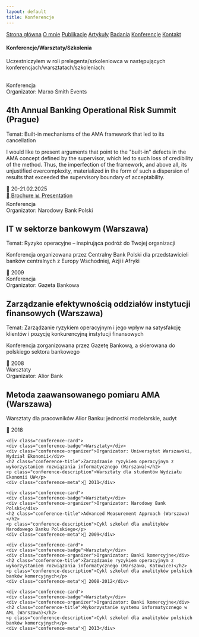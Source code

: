 ```yaml
---
layout: default
title: Konferencje
---
```

<div id="myMenu">
  <a href="/" class="menu-option">Strona główna</a>
  <a href="/about" class="menu-option">O mnie</a>
  <a href="/publications" class="menu-option">Publikacje</a>
  <a href="/articles" class="menu-option">Artykuły</a>
  <a href="/researches" class="menu-option">Badania</a>
  <a href="/conferences" class="menu-option">Konferencje</a>
  <a href="/contact" class="menu-option">Kontakt</a>
</div>

<div class="square"></div>
<div class="square1"></div>
<div class="square2"></div>
<div class="square-big"></div>

#### Konferencje/Warsztaty/Szkolenia
Uczestniczyłem w roli prelegenta/szkoleniowca w następujących konferencjach/warsztatach/szkoleniach:
<br>
<br>


<div class="conferences-container">


 <div class="conference-card">
   <div class="conference-badge">Konferencja</div>
   <div class="conference-organizer">Organizator: Marxo Smith Events</div>
   <h2 class="conference-title">4th Annual Banking Operational Risk Summit (Prague)</h2>
   <div class="conference-topic">Temat: Built-in mechanisms of the AMA framework that led to its cancellation</div>
   <p class="conference-description">I would like to present arguments that point to the "built-in" defects in the AMA concept defined by the supervisor, which led to such loss of credibility of the method. Thus, the imperfection of the framework, and above all, its unjustified overcomplexity, materialized in the form of such a dispersion of results that exceeded the supervisory boundary of acceptability.</p>
   <div class="conference-meta">📅 20-21.02.2025</div>
   <div class="conference-buttons">
     <a href="/conferences/4th_OpRisk_Summit_BROCHURE.pdf" class="conference-button">
       📄 Brochure
     </a>
     <a href="/conferences/proba.md" class="conference-button">
       📊 Presentation
     </a>
   </div>
 </div>


  <div class="conference-card">
    <div class="conference-badge">Konferencja</div>
    <div class="conference-organizer">Organizator: Narodowy Bank Polski</div>
    <h2 class="conference-title">IT w sektorze bankowym (Warszawa)</h2>
    <div class="conference-topic">Temat: Ryzyko operacyjne – inspirująca podróż do Twojej organizacji</div>
    <p class="conference-description">Konferencja organizowana przez Centralny Bank Polski dla przedstawicieli banków centralnych z Europy Wschodniej, Azji i Afryki</p>
    <div class="conference-meta">📅 2009</div>
  </div>


  <div class="conference-card">
    <div class="conference-badge">Konferencja</div>
    <div class="conference-organizer">Organizator: Gazeta Bankowa</div>
    <h2 class="conference-title">Zarządzanie efektywnością oddziałów instytucji finansowych (Warszawa)</h2>
    <div class="conference-topic">Temat: Zarządzanie ryzykiem operacyjnym i jego wpływ na satysfakcję klientów i pozycję konkurencyjną instytucji finansowych</div>
    <p class="conference-description">Konferencja zorganizowana przez Gazetę Bankową, a skierowana do polskiego sektora bankowego</p>
    <div class="conference-meta">📅 2008</div>
  </div>


  <div class="conference-card">
    <div class="conference-badge">Warsztaty</div>
    <div class="conference-organizer">Organizator: Alior Bank</div>
    <h2 class="conference-title">Metoda zaawansowanego pomiaru AMA (Warszawa)</h2>
    <p class="conference-description">Warsztaty dla pracowników Alior Banku: jednostki modelarskie, audyt</p>
    <div class="conference-meta">📅 2018</div>
  </div>


    <div class="conference-card">
    <div class="conference-badge">Warsztaty</div>
    <div class="conference-organizer">Organizator: Uniwersytet Warszawski, Wydział Ekonomii</div>
    <h2 class="conference-title">Zarządzanie ryzykiem operacyjnym z wykorzystaniem rozwiązania informatycznego (Warszawa)</h2>
    <p class="conference-description">Warsztaty dla studentów Wydziału Ekonomii UW</p>
    <div class="conference-meta">📅 2011</div>
  </div>


    <div class="conference-card">
    <div class="conference-badge">Warsztaty</div>
    <div class="conference-organizer">Organizator: Narodowy Bank Polski</div>
    <h2 class="conference-title">Advanced Measurement Approach (Warszawa)</h2>
    <p class="conference-description">Cykl szkoleń dla analityków Narodowego Banku Polskiego</p>
    <div class="conference-meta">📅 2009</div>
  </div>


    <div class="conference-card">
    <div class="conference-badge">Warsztaty</div>
    <div class="conference-organizer">Organizator: Banki komercyjne</div>
    <h2 class="conference-title">Zarządzanie ryzykiem operacyjnym z wykorzystaniem rozwiązania informatycznego (Warszawa, Katowice)</h2>
    <p class="conference-description">Cykl szkoleń dla analityków polskich banków komercyjnych</p>
    <div class="conference-meta">📅 2008-2012</div>
  </div>


    <div class="conference-card">
    <div class="conference-badge">Warsztaty</div>
    <div class="conference-organizer">Organizator: Banki komercyjne</div>
    <h2 class="conference-title">Wykorzystanie systemu informatycznego w AML (Warszawa)</h2>
    <p class="conference-description">Cykl szkoleń dla analityków polskich banków komercyjnych</p>
    <div class="conference-meta">📅 2013</div>
  </div>


  
</div>
